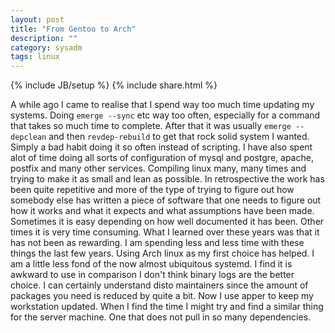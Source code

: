 ```yaml
---
layout: post
title: "From Gentoo to Arch"
description: ""
category: sysadm
tags: linux
---
```

{% include JB/setup %}
{% include share.html %}

A while ago I came to realise that I spend way too much time updating
my systems. Doing ``emerge --sync`` etc way too often, especially for
a command that takes so much time to complete. After that it was
usually ``emerge --depclean`` and then ``revdep-rebuild`` to get that
rock solid system I wanted. Simply a bad habit doing it so often
instead of scripting. I have also spent alot of time doing all sorts
of configuration of mysql and postgre, apache, postfix and many other
services. Compiling linux many, many times and trying to make it as
small and lean as possible. In retrospective the work has been quite
repetitive and more of the type of trying to figure out how somebody
else has written a piece of software that one needs to figure out how
it works and what it expects and what assumptions have been
made. Sometimes it is easy depending on how well documented it has
been. Other times it is very time consuming. What I learned over these
years was that it has not been as rewarding. I am spending less and
less time with these things the last few years. Using Arch linux as my
first choice has helped. I am a little less fond of the now almost
ubiquitous systemd. I find it is awkward to use in comparison I don't
think binary logs are the better choice. I can certainly understand
disto maintainers since the amount of packages you need is reduced by
quite a bit. Now I use apper to keep my workstation updated. When I
find the time I might try and find a similar thing for the server
machine. One that does not pull in so many dependencies. 
